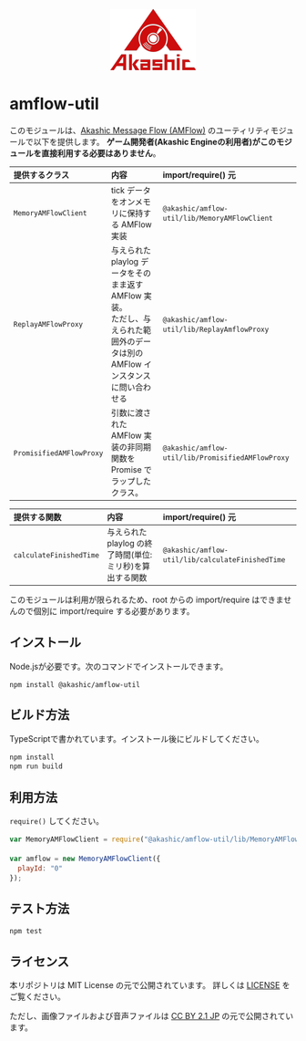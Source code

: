 <p align="center">
<img src="https://github.com/akashic-games/amflow-util/blob/main/img/akashic.png" />
</p>

# amflow-util

このモジュールは、[Akashic Message Flow (AMFlow)](https://github.com/akashic-games/amflow) のユーティリティモジュールで以下を提供します。
**ゲーム開発者(Akashic Engineの利用者)がこのモジュールを直接利用する必要はありません**。

|    提供するクラス    |                        内容                           |               import/require() 元             |
|:---------------------|:------------------------------------------------------|:----------------------------------------------|
| `MemoryAMFlowClient` | tick データをオンメモリに保持する AMFlow 実装         | `@akashic/amflow-util/lib/MemoryAMFlowClient` |
| `ReplayAMFlowProxy`  | 与えられた playlog データをそのまま返す AMFlow 実装。<br/>ただし、与えられた範囲外のデータは別の AMFlow インスタンスに問い合わせる| `@akashic/amflow-util/lib/ReplayAmflowProxy` |
| `PromisifiedAMFlowProxy` | 引数に渡された AMFlow 実装の非同期関数を Promise でラップしたクラス。 | `@akashic/amflow-util/lib/PromisifiedAMFlowProxy` |

|       提供する関数       |                         内容                         |                 import/require() 元               |
|:------------------------|:-----------------------------------------------------|:-------------------------------------------------|
| `calculateFinishedTime` | 与えられた playlog の終了時間(単位:ミリ秒)を算出する関数 | `@akashic/amflow-util/lib/calculateFinishedTime` |

このモジュールは利用が限られるため、root からの import/require はできませんので個別に import/require する必要があります。

## インストール

Node.jsが必要です。次のコマンドでインストールできます。

```
npm install @akashic/amflow-util
```

## ビルド方法

TypeScriptで書かれています。インストール後にビルドしてください。

```sh
npm install
npm run build
```

## 利用方法

`require()` してください。

```javascript
var MemoryAMFlowClient = require("@akashic/amflow-util/lib/MemoryAMFlowClient").MemoryAMFlowClient;

var amflow = new MemoryAMFlowClient({
  playId: "0"
});
```

## テスト方法

```
npm test
```

## ライセンス
本リポジトリは MIT License の元で公開されています。
詳しくは [LICENSE](https://github.com/akashic-games/amflow-util/blob/master/LICENSE) をご覧ください。

ただし、画像ファイルおよび音声ファイルは
[CC BY 2.1 JP](https://creativecommons.org/licenses/by/2.1/jp/) の元で公開されています。
